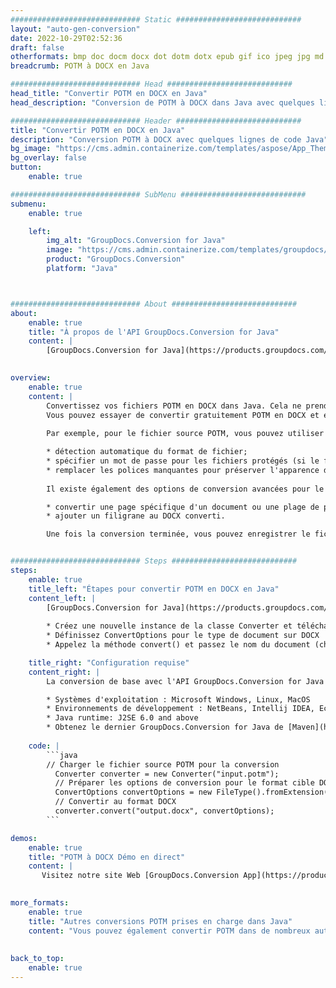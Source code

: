 ```yaml
---
############################# Static ############################
layout: "auto-gen-conversion"
date: 2022-10-29T02:52:36
draft: false
otherformats: bmp doc docm docx dot dotm dotx epub gif ico jpeg jpg md odt ott pdf png psd rtf tex tif tiff txt xps
breadcrumb: POTM à DOCX en Java

############################# Head ############################
head_title: "Convertir POTM en DOCX en Java"
head_description: "Conversion de POTM à DOCX dans Java avec quelques lignes de code. Convertissez plus de 160 formats de fichiers à l'aide de l'API de conversion de documents GroupDocs pour Java"

############################# Header ############################
title: "Convertir POTM en DOCX en Java"
description: "Conversion POTM à DOCX avec quelques lignes de code Java"
bg_image: "https://cms.admin.containerize.com/templates/aspose/App_Themes/V3/images/bg/header1.png"
bg_overlay: false
button:
    enable: true

############################# SubMenu ############################
submenu:
    enable: true

    left:
        img_alt: "GroupDocs.Conversion for Java"
        image: "https://cms.admin.containerize.com/templates/groupdocs/images/product-logos/90x90-noborder/groupdocs-conversion-java.png"
        product: "GroupDocs.Conversion"
        platform: "Java"



############################# About ############################
about:
    enable: true
    title: "À propos de l'API GroupDocs.Conversion for Java"
    content: |
        [GroupDocs.Conversion for Java](https://products.groupdocs.com/conversion/java/) est une API de conversion de format de fichier avancée pour la conversion entre les formats d'image et de document populaires tels que Microsoft Office, OpenDocument, PDF, HTML, e-mail, CAO. et bien plus encore avec seulement quelques lignes de code. L'API native détecte automatiquement les formats des documents originaux et propose de nombreuses options de personnalisation des documents convertis. Outre la fonction d'extraction d'informations d'un document, il prend également en charge la mise en cache des résultats de conversion sur le disque local par défaut. Cependant, tout type de stockage de cache peut être pris en charge en implémentant les interfaces appropriées - Amazon S3, Dropbox, Google Drive, Windows Azure, Reddis ou tout autre.
    

overview:
    enable: true
    content: |
        Convertissez vos fichiers POTM en DOCX dans Java. Cela ne prend que quelques lignes de code Java sur n'importe quelle plate-forme de votre choix, telle que Windows, Linux, macOS.
        Vous pouvez essayer de convertir gratuitement POTM en DOCX et évaluer la qualité des résultats de conversion. En plus des scripts de conversion de fichiers simples, vous pouvez essayer des options plus sophistiquées pour charger le fichier source POTM et stocker la sortie DOCX. 
        
        Par exemple, pour le fichier source POTM, vous pouvez utiliser les options de chargement suivantes :

        * détection automatique du format de fichier;
        * spécifier un mot de passe pour les fichiers protégés (si le format de fichier le prend en charge);
        * remplacer les polices manquantes pour préserver l'apparence du document.
        
        Il existe également des options de conversion avancées pour le fichier DOCX :

        * convertir une page spécifique d'un document ou une plage de pages;
        * ajouter un filigrane au DOCX converti.

        Une fois la conversion terminée, vous pouvez enregistrer le fichier DOCX dans votre chemin de fichier local ou dans un stockage tiers tel que FTP, Amazon S3, Google Drive, Dropbox, etc. Veuillez noter - pour convertir POTM à DOCX, vous n'avez pas besoin d'installer de logiciel supplémentaire, tel que MS Office, Open Office, Adobe Acrobat Reader, etc.


############################# Steps ############################
steps:
    enable: true
    title_left: "Étapes pour convertir POTM en DOCX en Java"
    content_left: |
        [GroupDocs.Conversion for Java](https://products.groupdocs.com/conversion/java/) permet aux développeurs de convertir facilement le fichier POTM en DOCX avec quelques lignes de code.
        
        * Créez une nouvelle instance de la classe Converter et téléchargez le fichier POTM avec le chemin complet
        * Définissez ConvertOptions pour le type de document sur DOCX
        * Appelez la méthode convert() et passez le nom du document (chemin complet) et le format (DOCX) en tant que paramètre

    title_right: "Configuration requise"
    content_right: |
        La conversion de base avec l'API GroupDocs.Conversion for Java peut être effectuée avec seulement quelques lignes de code. Nos API sont prises en charge sur toutes les principales plates-formes et systèmes d'exploitation. Avant d'exécuter le code ci-dessous, assurez-vous que les prérequis suivants sont installés sur votre système.

        * Systèmes d'exploitation : Microsoft Windows, Linux, MacOS
        * Environnements de développement : NetBeans, Intellij IDEA, Eclipse, etc.
        * Java runtime: J2SE 6.0 and above
        * Obtenez le dernier GroupDocs.Conversion for Java de [Maven](https://repository.groupdocs.com/webapp/#/artifacts/browse/tree/General/repo/com/groupdocs/groupdocs-conversion)
         
    code: |
        ```java    
        // Charger le fichier source POTM pour la conversion
          Converter converter = new Converter("input.potm");
          // Préparer les options de conversion pour le format cible DOCX
          ConvertOptions convertOptions = new FileType().fromExtension("docx").getConvertOptions();
          // Convertir au format DOCX
          converter.convert("output.docx", convertOptions);
        ```

demos:
    enable: true
    title: "POTM à DOCX Démo en direct"
    content: |
       Visitez notre site Web [GroupDocs.Conversion App](https://products.groupdocs.app/conversion/family) et essayez la conversion POTM à DOCX maintenant. La démo gratuite présente les avantages suivants
          

more_formats:
    enable: true
    title: "Autres conversions POTM prises en charge dans Java"
    content: "Vous pouvez également convertir POTM dans de nombreux autres formats de fichiers. Veuillez consulter la liste ci-dessous."
       
       
back_to_top:
    enable: true
---
```


